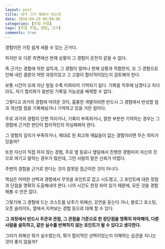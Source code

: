 ```yaml
---
layout: post
title: 내가 그거 해봐서 아는데
date: 2018-04-29 00:00:00
categories: [주절 주절]
tags: [주절 주절, 경험, 근거]
comments: true
---
```


경험이란 가장 쉽게 세울 수 있는 근거다.

하지만 또 다른 측면에선 현재 상황이 그 경험이 온전히 같을 수 없다.

즉 근거는 경험에 의한 설득과, 그 경험이 얼마나 현재 상황과 적합한지, 또 그 경험으로 인해 내린 결론이 어떤 과정이었고 그 고찰이 합리적이었는지 검토해야 한다.

보통 시간이 오래 지난 일일 수록 미화되어 기억되기 쉽다.
기록을 직후에 남겼다고 치더라도, 자기 합리화가 동반된 기록일 가능성을 배제할 수 없다.

그렇다고 과거의 경험에 어려운 것이, 훌륭한 개발자라면 반드시 그 경험에서 반성할 점과 개선할 점을 기록해놨거나 기억하고 있을 거란 점이다.

주로 과거의 경험이 단편 적이거나, 기록이 부족하거나, 잘한 부분만 기억하는 경우는 그 경험에 근거한 판단이 합리적인지 의심해봐야 한다.

그 경험의 깊이가 부족하거나, 제대로 된 회고와 깨닳음이 없는 경험이라면 무슨 의미가 있을까?

또한 자신이 직접 하지 않는 경험, 주로 옆 동료나 옆팀에서 진행한 경험마저 자신의 것으로 여기고 말하는 경우가 많은데, 그런 사람의 말은 신뢰가 어렵다.

주변의 경험을 근거로 한다는 것이 잘못된 접근이란 것이 아니다. 

핵심은 어떠한 선택과 경험에서 무엇을 포인트로 잡고 시도했고, 그 포인트에 대한 장점과 단점을 명확히 도출해내야 한다. 나의 시간도 한정 되어 있기 때문에, 모든 것을 경험해볼 수 만은 없다.

그렇기에 그 경험에 드는 코스트를 낮추기 위해선, 강연을 듣는다 거나, 블로그 포스팅, 오픈 슬라이드, 옆에서 지켜보는 경험 등으로 대체 할 수 있다.

**그 과정에서 반드시 주관과 관점, 그 관점을 기준으로 한 장단점을 명확히 파악해야, 다른 사람을 설득하고, 같은 실수를 반복하지 않는 포인트가 될 수 있다고 생각한다.**

그러기 위해선 뭐가 실수였는지, 뭐가 합리적인 선택이었는지 이해하는 습관을 지니는 것이 좋지 않을까?
